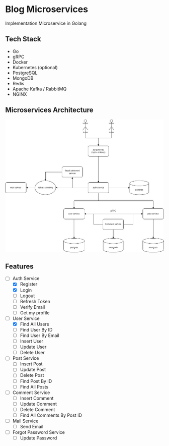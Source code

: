 # Blog Microservices

Implementation Microservice in Golang

## Tech Stack

- Go
- gRPC
- Docker
- Kubernetes (optional)
- PostgreSQL
- MongoDB
- Redis
- Apache Kafka / RabbitMQ
- NGINX

## Microservices Architecture

![Architecture](assets/diagram.jpg)

## Features

- [ ] Auth Service
  - [x] Register
  - [x] Login
  - [ ] Logout
  - [ ] Refresh Token
  - [ ] Verify Email
  - [ ] Get my profile
- [ ] User Service
  - [x] Find All Users
  - [ ] Find User By ID
  - [ ] Find User By Email
  - [ ] Insert User
  - [ ] Update User
  - [ ] Delete User
- [ ] Post Service
  - [ ] Insert Post
  - [ ] Update Post
  - [ ] Delete Post
  - [ ] Find Post By ID
  - [ ] Find All Posts
- [ ] Comment Service
  - [ ] Insert Comment
  - [ ] Update Comment
  - [ ] Delete Comment
  - [ ] Find All Comments By Post ID
- [ ] Mail Service
  - [ ] Send Email
- [ ] Forgot Password Service
  - [ ] Update Password
